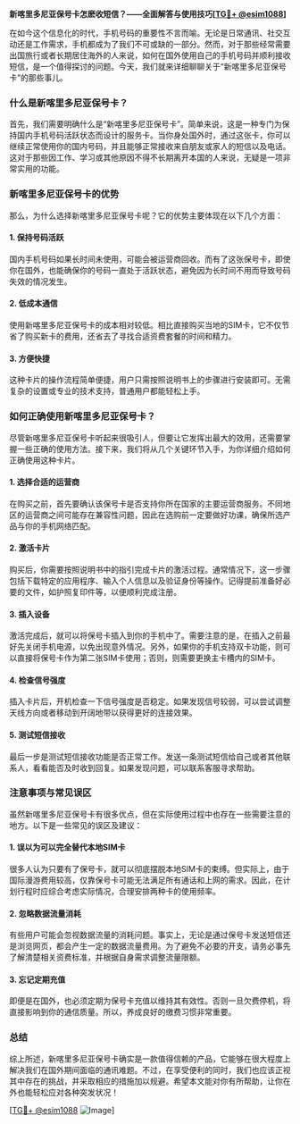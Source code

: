 **新喀里多尼亚保号卡怎麽收短信？——全面解答与使用技巧[[TG💪+ @esim1088](https://t.me/s/esim1088)]**

在如今这个信息化的时代，手机号码的重要性不言而喻。无论是日常通讯、社交互动还是工作需求，手机都成为了我们不可或缺的一部分。然而，对于那些经常需要出国旅行或者长期居住海外的人来说，如何在国外使用自己的手机号码并顺利接收短信，是一个值得探讨的问题。今天，我们就来详细聊聊关于“新喀里多尼亚保号卡”的那些事儿。

### 什么是新喀里多尼亚保号卡？

首先，我们需要明确什么是“新喀里多尼亚保号卡”。简单来说，这是一种专门为保持国内手机号码活跃状态而设计的服务卡。当你身处国外时，通过这张卡，你可以继续正常使用你的国内号码，并且能够正常接收来自朋友或家人的短信以及电话。这对于那些因工作、学习或其他原因不得不长期离开本国的人来说，无疑是一项非常实用的功能。

### 新喀里多尼亚保号卡的优势

那么，为什么选择新喀里多尼亚保号卡呢？它的优势主要体现在以下几个方面：

#### 1. **保持号码活跃**
   国内手机号码如果长时间未使用，可能会被运营商回收。而有了这张保号卡，即使你在国外，也能确保你的号码一直处于活跃状态，避免因为长时间不用而导致号码失效的情况发生。

#### 2. **低成本通信**
   使用新喀里多尼亚保号卡的成本相对较低。相比直接购买当地的SIM卡，它不仅节省了购买新卡的费用，还省去了寻找合适资费套餐的时间和精力。

#### 3. **方便快捷**
   这种卡片的操作流程简单便捷，用户只需按照说明书上的步骤进行安装即可。无需复杂的设置或专业的技术支持，普通用户都能轻松上手。

### 如何正确使用新喀里多尼亚保号卡？

尽管新喀里多尼亚保号卡听起来很吸引人，但要让它发挥出最大的效用，还需要掌握一些正确的使用方法。接下来，我们将从几个关键环节入手，为你详细介绍如何正确使用这种卡片。

#### 1. **选择合适的运营商**
   在购买之前，首先要确认该保号卡是否支持你所在国家的主要运营商服务。不同地区的运营商之间可能存在兼容性问题，因此在选购前一定要做好功课，确保所选产品与你的手机网络匹配。

#### 2. **激活卡片**
   购买后，你需要按照说明书中的指引完成卡片的激活过程。通常情况下，这一步骤包括下载特定的应用程序、输入个人信息以及验证身份等操作。记得提前准备好必要的文件，如护照复印件等，以便顺利完成注册。

#### 3. **插入设备**
   激活完成后，就可以将保号卡插入到你的手机中了。需要注意的是，在插入之前最好先关闭手机电源，以免出现意外情况。另外，如果你的手机支持双卡功能，则可以直接将保号卡作为第二张SIM卡使用；否则，则需要更换主卡槽内的SIM卡。

#### 4. **检查信号强度**
   插入卡片后，开机检查一下信号强度是否稳定。如果发现信号较弱，可以尝试调整天线方向或者移动到开阔地带以获得更好的连接效果。

#### 5. **测试短信接收**
   最后一步是测试短信接收功能是否正常工作。发送一条测试短信给自己或者其他联系人，看看能否及时收到回复。如果发现问题，可以联系客服寻求帮助。

### 注意事项与常见误区

虽然新喀里多尼亚保号卡有很多优点，但在实际使用过程中也存在一些需要注意的地方。以下是一些常见的误区及建议：

#### 1. **误以为可以完全替代本地SIM卡**
   很多人认为只要有了保号卡，就可以彻底摆脱本地SIM卡的束缚。但实际上，由于国际漫游费用较高，仅靠保号卡可能无法满足所有通话和上网的需求。因此，在计划行程时应综合考虑实际情况，合理安排两种卡的使用频率。

#### 2. **忽略数据流量消耗**
   有些用户可能会忽视数据流量的消耗问题。事实上，无论是通过保号卡发送短信还是浏览网页，都会产生一定的数据流量费用。为了避免不必要的开支，请务必事先了解清楚相关资费标准，并根据自身需求调整流量限额。

#### 3. **忘记定期充值**
   即便是在国外，也必须定期为保号卡充值以维持其有效性。否则一旦欠费停机，将直接影响到你的通信质量。所以，养成良好的缴费习惯非常重要。

### 总结

综上所述，新喀里多尼亚保号卡确实是一款值得信赖的产品，它能够在很大程度上解决我们在国外期间面临的通讯难题。不过，在享受便利的同时，我们也应该正视其中存在的挑战，并采取相应的措施加以规避。希望本文能对你有所帮助，让你在外也能轻松应对各种突发状况！

[[TG💪+ @esim1088](https://t.me/s/esim1088) ![Image](https://i.postimg.cc/4NQfJmqS/Snipaste-2025-05-13-00-14-12.png)]